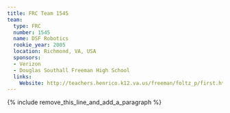 ```yaml
---
title: FRC Team 1545
team:
  type: FRC
  number: 1545
  name: DSF Robotics
  rookie_year: 2005
  location: Richmond, VA, USA
  sponsors:
  - Verizon
  - Douglas Southall Freeman High School
  links:
    Website: http://teachers.henrico.k12.va.us/freeman/foltz_p/first.html
---
```


{% include remove_this_line_and_add_a_paragraph %}